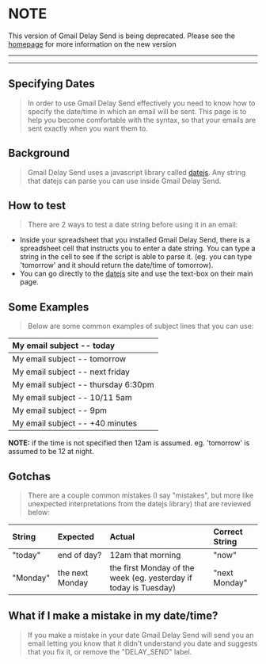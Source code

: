 # NOTE #

This version of Gmail Delay Send is being deprecated. Please see the [homepage](https://gmail-delay-send.googlecode.com) for more information on the new version


---


---


## Specifying Dates ##
> In order to use Gmail Delay Send effectively you need to know how to specify the date/time in which an email will be sent.  This page is to help you become comfortable with the syntax, so that your emails are sent exactly when you want them to.

## Background ##
> Gmail Delay Send uses a javascript library called [datejs](http://www.datejs.com/). Any string that datejs can parse you can use inside Gmail Delay Send.

## How to test ##
> There are 2 ways to test a date string before using it in an email:
  * Inside your spreadsheet that you installed Gmail Delay Send, there is a spreadsheet cell that instructs you to enter a date string. You can type a string in the cell to see if the script is able to parse it. (eg. you can type 'tomorrow' and it should return the date/time of tomorrow).
  * You can go directly to the [datejs](http://www.datejs.com) site and use the text-box on their main page.

## Some Examples ##
> Below are some common examples of subject lines that you can use:

| My email subject -- today |
|:--------------------------|
| My email subject -- tomorrow |
| My email subject -- next friday |
| My email subject -- thursday 6:30pm |
| My email subject -- 10/11 5am |
| My email subject -- 9pm   |
| My email subject -- +40 minutes |

**NOTE:** if the time is not specified then 12am is assumed. eg. 'tomorrow' is assumed to be 12 at night.

## Gotchas ##
> There are a couple common mistakes (I say "mistakes", but more like unexpected interpretations from the datejs library) that are reviewed below:

| **String** | **Expected** | **Actual** | **Correct String** |
|:-----------|:-------------|:-----------|:-------------------|
| "today"    | end of day?  | 12am that morning | "now"              |
| "Monday"   | the next Monday | the first Monday of the week (eg. yesterday if today is Tuesday) | "next Monday"      |

## What if I make a mistake in my date/time? ##
> If you make a mistake in your date Gmail Delay Send will send you an email letting you know that it didn't understand you date and suggests that you fix it, or remove the "DELAY\_SEND" label.